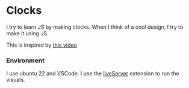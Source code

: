 # Clocks

I try to learn JS by making clocks. When I think of a cool design, I try to make it using JS.

This is inspired by [this video](https://www.youtube.com/watch?v=VUSCH7nQGIM)

### Environment

I use ubuntu 22 and VSCode. I use the [liveServer](https://marketplace.visualstudio.com/items?itemName=ritwickdey.LiveServer) extension to run the visuals.